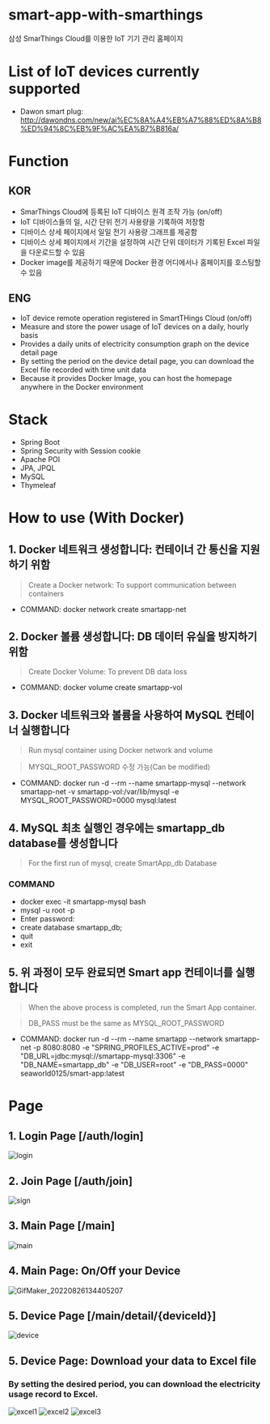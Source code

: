 # smart-app-with-smarthings
삼성 SmarThings Cloud를 이용한 IoT 기기 관리 홈페이지

# List of IoT devices currently supported
- Dawon smart plug: http://dawondns.com/new/ai%EC%8A%A4%EB%A7%88%ED%8A%B8%ED%94%8C%EB%9F%AC%EA%B7%B816a/

# Function
## KOR
- SmarThings Cloud에 등록된 IoT 디바이스 원격 조작 가능 (on/off)
- IoT 디바이스들의 일, 시간 단위 전기 사용량을 기록하여 저장함
- 디바이스 상세 페이지에서 일일 전기 사용량 그래프를 제공함
- 디바이스 상세 페이지에서 기간을 설정하여 시간 단위 데이터가 기록된 Excel 파일을 다운로드할 수 있음
- Docker image를 제공하기 때문에 Docker 환경 어디에서나 홈페이지를 호스팅할 수 있음

## ENG
- IoT device remote operation registered in SmartTHings Cloud (on/off)
- Measure and store the power usage of IoT devices on a daily, hourly basis
- Provides a daily units of electricity consumption graph on the device detail page
- By setting the period on the device detail page, you can download the Excel file recorded with time unit data
- Because it provides Docker Image, you can host the homepage anywhere in the Docker environment

# Stack
- Spring Boot
- Spring Security with Session cookie
- Apache POI
- JPA, JPQL
- MySQL
- Thymeleaf

# How to use (With Docker)
## 1. Docker 네트워크 생성합니다: 컨테이너 간 통신을 지원하기 위함
> Create a Docker network: To support communication between containers
- COMMAND: docker network create smartapp-net

## 2. Docker 볼륨 생성합니다: DB 데이터 유실을 방지하기 위함
> Create Docker Volume: To prevent DB data loss
- COMMAND: docker volume create smartapp-vol

## 3. Docker 네트워크와 볼륨을 사용하여 MySQL 컨테이너 실행합니다
> Run mysql container using Docker network and volume

> MYSQL_ROOT_PASSWORD 수정 가능(Can be modified)
- COMMAND: docker run -d --rm --name smartapp-mysql --network smartapp-net -v smartapp-vol:/var/lib/mysql -e MYSQL_ROOT_PASSWORD=0000 mysql:latest

## 4. MySQL 최초 실행인 경우에는 smartapp_db database를 생성합니다
> For the first run of mysql, create SmartApp_db Database
### COMMAND
- docker exec -it smartapp-mysql bash
- mysql -u root -p
- Enter password: <your root passwd>
- create database smartapp_db;
- quit
- exit

## 5. 위 과정이 모두 완료되면 Smart app 컨테이너를 실행합니다
> When the above process is completed, run the Smart App container.

> DB_PASS must be the same as MYSQL_ROOT_PASSWORD
- COMMAND: docker run -d --rm --name smartapp --network smartapp-net -p 8080:8080 -e "SPRING_PROFILES_ACTIVE=prod" -e "DB_URL=jdbc:mysql://smartapp-mysql:3306" -e "DB_NAME=smartapp_db" -e "DB_USER=root" -e "DB_PASS=0000" seaworld0125/smart-app:latest


# Page
## 1. Login Page [/auth/login]
![login](https://user-images.githubusercontent.com/75168305/186823881-e29931e1-7e0d-462f-8f8e-ab2d9b7200a3.JPG)

## 2. Join Page [/auth/join]
![sign](https://user-images.githubusercontent.com/75168305/186823958-27bc9822-331c-44ef-9cde-b90895a60987.JPG)

## 3. Main Page [/main]
![main](https://user-images.githubusercontent.com/75168305/186823903-b49186e0-e07c-478e-b9df-1175045c720d.JPG)

## 4. Main Page: On/Off your Device
![GifMaker_20220826134405207](https://user-images.githubusercontent.com/75168305/186824011-10be777b-401f-4314-9c42-ab61f24aeb4e.gif)

## 5. Device Page [/main/detail/{deviceId}]
![device](https://user-images.githubusercontent.com/75168305/186824094-53e321a7-4b1d-4713-8347-f40c9f4ccfbc.JPG)

## 5. Device Page: Download your data to Excel file
### By setting the desired period, you can download the electricity usage record to Excel.
![excel1](https://user-images.githubusercontent.com/75168305/186824748-6a5c844e-a657-4280-bfe7-4e341f04f4c9.JPG)
![excel2](https://user-images.githubusercontent.com/75168305/186824753-9fb23292-7103-42e6-a50a-f2b35781fa1d.png)
![excel3](https://user-images.githubusercontent.com/75168305/186824764-b9732b57-6ae7-4703-b427-85ce2badb3e7.png)
